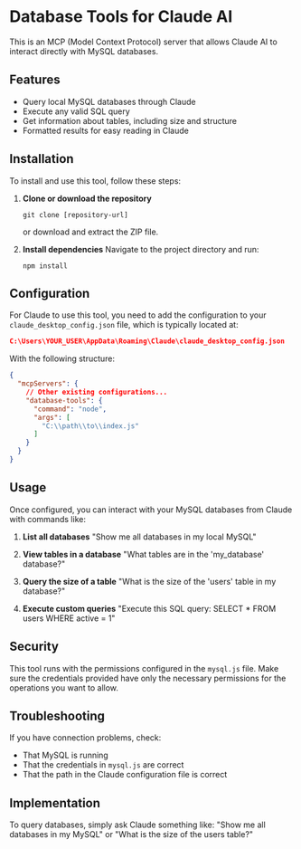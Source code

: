 # Database Tools for Claude AI

This is an MCP (Model Context Protocol) server that allows Claude AI to interact directly with MySQL databases.

## Features

- Query local MySQL databases through Claude
- Execute any valid SQL query
- Get information about tables, including size and structure
- Formatted results for easy reading in Claude

## Installation

To install and use this tool, follow these steps:

1. **Clone or download the repository**
   ```
   git clone [repository-url]
   ```
   or download and extract the ZIP file.

2. **Install dependencies**
   Navigate to the project directory and run:
   ```
   npm install
   ```

## Configuration

For Claude to use this tool, you need to add the configuration to your `claude_desktop_config.json` file, which is typically located at:

```json
C:\Users\YOUR_USER\AppData\Roaming\Claude\claude_desktop_config.json
```

With the following structure:

```json
{
  "mcpServers": {
    // Other existing configurations...
    "database-tools": {
      "command": "node",
      "args": [
        "C:\\path\\to\\index.js"
      ]
    }
  }
}
```

## Usage

Once configured, you can interact with your MySQL databases from Claude with commands like:

1. **List all databases**
   "Show me all databases in my local MySQL"

2. **View tables in a database**
   "What tables are in the 'my_database' database?"

3. **Query the size of a table**
   "What is the size of the 'users' table in my database?"

4. **Execute custom queries**
   "Execute this SQL query: SELECT * FROM users WHERE active = 1"

## Security

This tool runs with the permissions configured in the `mysql.js` file. Make sure the credentials provided have only the necessary permissions for the operations you want to allow.

## Troubleshooting

If you have connection problems, check:
- That MySQL is running
- That the credentials in `mysql.js` are correct
- That the path in the Claude configuration file is correct

## Implementation

To query databases, simply ask Claude something like:
"Show me all databases in my MySQL" or "What is the size of the users table?"
